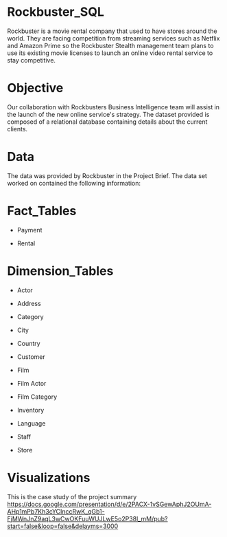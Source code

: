 # Rockbuster_SQL
Rockbuster is a movie rental company that used to have stores around the world. They are facing competition from streaming services such as Netflix and Amazon Prime so the Rockbuster Stealth management team plans to use its existing movie licenses to launch an online video rental service to stay competitive.
# Objective
Our collaboration with Rockbusters Business Intelligence team will assist in the launch of the new online service's strategy. The dataset provided is composed of a relational database containing details about the current clients.
# Data
The data was provided by Rockbuster in the Project Brief. The data set worked on contained the following information:

# Fact_Tables

+ Payment

+ Rental

# Dimension_Tables

+ Actor

+ Address

+ Category

+ City

+ Country

+ Customer

+ Film

+ Film Actor

+ Film Category

+ Inventory

+ Language

+ Staff

+ Store

# Visualizations

This is the case study of the project summary
https://docs.google.com/presentation/d/e/2PACX-1vSGewAphJ2OUmA-AHp1mPb7Kh3cYCInccRwK_qGb1-FjMWnJnZ9aqL3wCwOKFuuWUJLwE5o2P38l_mM/pub?start=false&loop=false&delayms=3000
